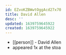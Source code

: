 ```yaml
---
id: EZvoKZBWwtOggAcd27x70
title: David Allen
desc: ''
updated: 1639759645922
created: 1639759645922
---
```



- [[person]] - David Allen
- appeared 1x at the stoa
